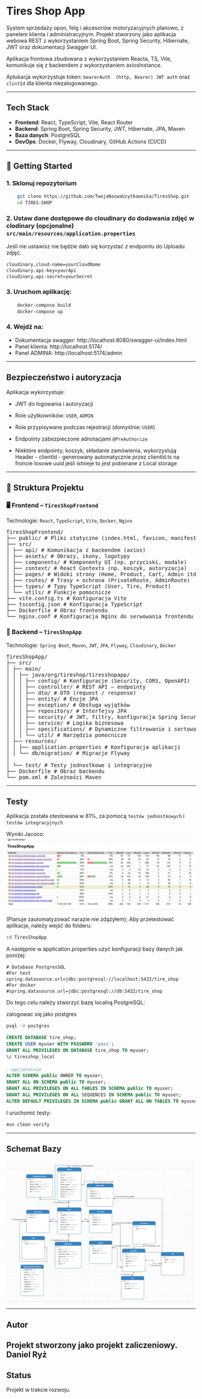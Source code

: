 # Tires Shop App

System sprzedaży opon, felg i akcesoriów motoryzacyjnych planowo, z panelem 
klienta i administracyjnym. Projekt stworzony jako aplikacja webowa REST 
z wykorzystaniem Spring Boot, Spring Security, Hibernate, JWT 
oraz dokumentacji Swagger UI.  

Aplikacja frontowa zbudowana z wykorzystaniem Reacta, TS, Vite, komunikuje się z backendem 
z wykorzystaniem axiosInstance.

Aplukacja wykorzystuje token: `bearerAuth  (http, Bearer) JWT auth` oraz `clintId` dla klienta niezalogowanego.

---

## Tech Stack

- **Frontend**: React, TypeScript, Vite, React Router
- **Backend**: Spring Boot, Spring Security, JWT, Hibernate, JPA, Maven
- **Baza danych**: PostgreSQL
- **DevOps**: Docker, Flyway, Cloudinary, GitHub Actions (CI/CD)

---

## 🚀 Getting Started

### 1. Sklonuj repozytorium

```bash
    git clone https://github.com/TwojaNazwaUzytkownika/TiresShop.git
    cd TIRES-SHOP
```

### 2. Ustaw dane dostępowe do cloudinary do dodawania zdjęć w clodinary (opcjonalne) `src/main/resources/application.properties`  

   Jeśli nie ustawisz nie będzie dało się korzystać z endpointu do Uploadu zdjęć.

```properties
cloudinary.cloud-name=yourCloudName
cloudinary.api-key=yourApi
cloudinary.api-secret=yourSecret
```


### 3. Uruchom aplikację:

```bash
    docker-compose build  
    docker-compose up
```

### 4. Wejdź na:
- Dokumentacja swagger: http://localhost:8080/swagger-ui/index.html
- Panel klienta: http://localhost:5174/
- Panel ADMINA: http://localhost:5174/admin

---

## Bezpieczeństwo i autoryzacja

Aplikacja wykorzystuje:
- JWT do logowania i autoryzacji
- Role użytkowników: `USER`, `ADMIN`
- Role przypisywane podczas rejestracji (domyślnie: `USER`)
- Endpointy zabezpieczone adnotacjami `@PreAuthorize`

- Niektóre endpointy, koszyk, składanie zamówienia, wykorzystują Header - clientId - generowany 
automatycznie przez clientId.ts na froncie losowe uuid jeśli istnieje to jest pobierane z Local storage

---

## 📁 Struktura Projektu

### 🖥️ Frontend – `TiresShopFrontend`
Technologie: `React`, `TypeScript`, `Vite`, `Docker`, `Nginx`

<pre>
TiresShopFrontend/
├── public/ # Pliki statyczne (index.html, favicon, manifest)
├── src/
│ ├── api/ # Komunikacja z backendem (axios)
│ ├── assets/ # Obrazy, ikony, logotypy
│ ├── components/ # Komponenty UI (np. przyciski, modale)
│ ├── context/ # React Contexts (np. koszyk, autoryzacja)
│ ├── pages/ # Widoki strony (Home, Product, Cart, Admin itd.)
│ ├── routes/ # Trasy + ochrona (PrivateRoute, AdminRoute)
│ ├── types/ # Typy TypeScript (User, Tire, Product)
│ └── utils/ # Funkcje pomocnicze
├── vite.config.ts # Konfiguracja Vite
├── tsconfig.json # Konfiguracja TypeScript
├── Dockerfile # Obraz frontendu
└── nginx.conf # Konfiguracja Nginx do serwowania frontendu
</pre>
### 🧠 Backend – `TiresShopApp`

Technologie: `Spring Boot`, `Maven`, `JWT`, `JPA`, `Flyway`, `Cloudinary`, `Docker`
<pre>
TiresShopApp/
├── src/
│ ├── main/
│ │ ├── java/org/tireshop/tiresshopapp/
│ │ │ ├── config/ # Konfiguracje (Security, CORS, OpenAPI)
│ │ │ ├── controller/ # REST API – endpointy
│ │ │ ├── dto/ # DTO (request / response)
│ │ │ ├── entity/ # Encje JPA
│ │ │ ├── exception/ # Obsługa wyjątków
│ │ │ ├── repository/ # Interfejsy JPA
│ │ │ ├── security/ # JWT, filtry, konfiguracja Spring Security
│ │ │ ├── service/ # Logika biznesowa
│ │ │ ├── specifications/ # Dynamiczne filtrowanie i sortowanie
│ │ │ └── util/ # Narzędzia pomocnicze
│ ├── resources/
│ │ ├── application.properties # Konfiguracja aplikacji
│ │ └── db/migration/ # Migracje Flyway
│
│ └── test/ # Testy jednostkowe i integracyjne
├── Dockerfile # Obraz backendu
└── pom.xml # Zależności Maven
</pre>
---

## Testy

Aplikacja została otestowana w 81%, za pomocą `testów jednostkowych` i `testów integracyjnych`

Wyniki Jacoco:
![img.png](img.png)

(Planuje zautomatyzować narazie nie zdążyłem);
Aby przetestować aplikacje, należy wejść do folderu:
```bash
cd TiresShopApp
```
A następnie w application.properties użyć konfiguracji bazy danych jak poniżej:
```properties
# Database PostgresSQL
#For test
spring.datasource.url=jdbc:postgresql://localhost:5432/tire_shop
#For docker
#spring.datasource.url=jdbc:postgresql://db:5432/tire_shop
```
Do tego celu należy stworzyć bazę localną PostgreSQL:

zalogowac się jako postgres
```bash
psql -U postgres 
```
```sql
CREATE DATABASE tire_shop;
CREATE USER myuser WITH PASSWORD 'pass';
GRANT ALL PRIVILEGES ON DATABASE tire_shop TO myuser;
\c tiresshop_local

--opcjonalnie
ALTER SCHEMA public OWNER TO myuser;
GRANT ALL ON SCHEMA public TO myuser;
GRANT ALL PRIVILEGES ON ALL TABLES IN SCHEMA public TO myuser;
GRANT ALL PRIVILEGES ON ALL SEQUENCES IN SCHEMA public TO myuser;
ALTER DEFAULT PRIVILEGES IN SCHEMA public GRANT ALL ON TABLES TO myuser;
```
I uruchomić testy:
```bash
mvn clean verify 
```

---
## Schemat Bazy

![img_1.png](img_1.png)

---

## Autor

Projekt stworzony jako projekt zaliczeniowy.  
Daniel Ryż 
---

## Status

Projekt w trakcie rozwoju.

